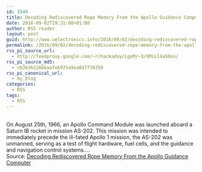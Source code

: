 ```yaml
---
id: 1548
title: Decoding Rediscovered Rope Memory From the Apollo Guidance Computer
date: 2016-09-02T19:31:00+01:00
author: RSS reader
layout: post
guid: http://www.uelectronics.info/2016/09/02/decoding-rediscovered-rope-memory-from-the-apollo-guidance-computer/
permalink: /2016/09/02/decoding-rediscovered-rope-memory-from-the-apollo-guidance-computer/
rss_pi_source_url:
  - http://feedproxy.google.com/~r/hackaday/LgoM/~3/UMiLl4aS0es/
rss_pi_source_md5:
  - cb3636226bbaafeb975a9ea017778350
rss_pi_canonical_url:
  - my_blog
categories:
  - RSS
tags:
  - RSS
---
```

&#013;  
On August 25th, 1966, an Apollo Command Module was launched aboard a Saturn IB rocket in mission AS-202. This mission was intended to immediately precede the ill-fated Apollo 1 mission, the AS-202 was unmanned, serving as a test of flight hardware, fuel cells, and the guidance and navigation control systems.…&#013;  
Source: <a href="http://feedproxy.google.com/~r/hackaday/LgoM/~3/UMiLl4aS0es/" target="_blank">Decoding Rediscovered Rope Memory From the Apollo Guidance Computer</a>
